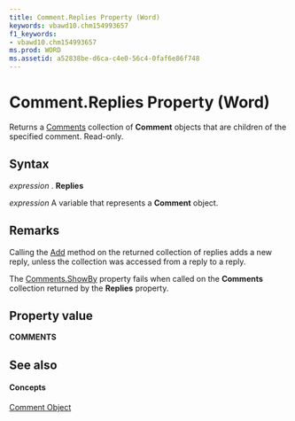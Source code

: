 ```yaml
---
title: Comment.Replies Property (Word)
keywords: vbawd10.chm154993657
f1_keywords:
- vbawd10.chm154993657
ms.prod: WORD
ms.assetid: a52838be-d6ca-c4e0-56c4-0faf6e86f748
---
```



# Comment.Replies Property (Word)

Returns a [Comments](comments-object-word.md) collection of **Comment** objects that are children of the specified comment. Read-only.


## Syntax

 _expression_ . **Replies**

 _expression_ A variable that represents a **Comment** object.


## Remarks

Calling the [Add](comments-add-method-word.md) method on the returned collection of replies adds a new reply, unless the collection was accessed from a reply to a reply.

The [Comments.ShowBy](comments-showby-property-word.md) property fails when called on the **Comments** collection returned by the **Replies** property.


## Property value

 **COMMENTS**


## See also


#### Concepts


[Comment Object](comment-object-word.md)

